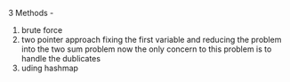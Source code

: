 3 Methods -
1. brute force
2. two pointer approach
fixing the first variable and reducing the problem into the two sum problem
now the only concern to this problem is to handle the dublicates
​
3. uding hashmap
